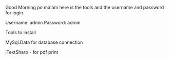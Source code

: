 Good Morning po ma'am here is the tools and the username and password for login

Username: admin
Password: admin

Tools to install

MySql.Data for database connection

iTextSharp - for pdf print
